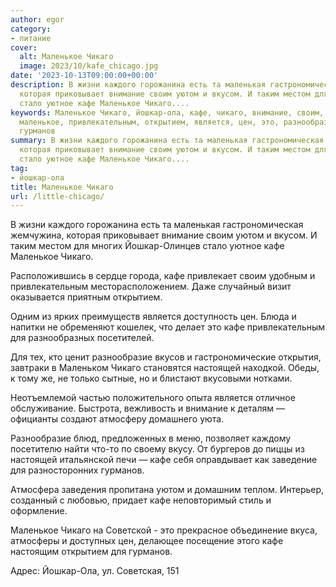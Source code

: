 ```yaml
---
author: egor
category:
- питание
cover:
  alt: Маленькое Чикаго
  image: 2023/10/kafe_chicago.jpg
date: '2023-10-13T09:00:00+00:00'
description: В жизни каждого горожанина есть та маленькая гастрономическая жемчужина,
  которая приковывает внимание своим уютом и вкусом. И таким местом для многих Йошкар-Олинцев
  стало уютное кафе Маленькое Чикаго....
keywords: Маленькое Чикаго, йошкар-ола, кафе, чикаго, внимание, своим, уютом, йошкар,
  маленькое, привлекательным, открытием, является, цен, это, разнообразие, настоящей,
  гурманов
summary: В жизни каждого горожанина есть та маленькая гастрономическая жемчужина,
  которая приковывает внимание своим уютом и вкусом. И таким местом для многих Йошкар-Олинцев
  стало уютное кафе Маленькое Чикаго....
tag:
- йошкар-ола
title: Маленькое Чикаго
url: /little-chicago/
---
```


В жизни каждого горожанина есть та маленькая гастрономическая жемчужина, которая приковывает внимание своим уютом и вкусом. И таким местом для многих Йошкар-Олинцев стало уютное кафе Маленькое Чикаго.

Расположившись в сердце города, кафе привлекает своим удобным и привлекательным месторасположением. Даже случайный визит оказывается приятным открытием.

Одним из ярких преимуществ является доступность цен. Блюда и напитки не обременяют кошелек, что делает это кафе привлекательным для разнообразных посетителей.

Для тех, кто ценит разнообразие вкусов и гастрономические открытия, завтраки в Маленьком Чикаго становятся настоящей находкой. Обеды, к тому же, не только сытные, но и блистают вкусовыми нотками.

Неотъемлемой частью положительного опыта является отличное обслуживание. Быстрота, вежливость и внимание к деталям — официанты создают атмосферу домашнего уюта.

Разнообразие блюд, предложенных в меню, позволяет каждому посетителю найти что-то по своему вкусу. От бургеров до пиццы из настоящей итальянской печи — кафе себя оправдывает как заведение для разносторонних гурманов.

Атмосфера заведения пропитана уютом и домашним теплом. Интерьер, созданный с любовью, придает кафе неповторимый стиль и оформление.

Маленькое Чикаго на Советской \- это прекрасное объединение вкуса, атмосферы и доступных цен, делающее посещение этого кафе настоящим открытием для гурманов.

Адрес: Йошкар-Ола, ул. Советская, 151